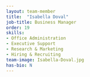 ```yaml
---
layout: team-member
title:  "Isabella Doval"
job-title: Business Manager
order: 19
skills:
- Office Administration
- Executive Support
- Research & Marketing
- Hiring & Recruiting
team-image: Isabella-Doval.jpg
has-bio: N
---
```

